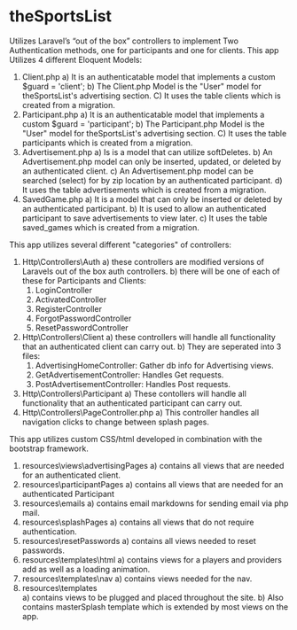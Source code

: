 # theSportsList
Utilizes Laravel’s “out of the box” controllers to implement Two Authentication methods, one for participants and one for clients. 
This app Utilizes 4 different Eloquent Models:
  1) Client.php
    a) It is an authenticatable model that implements a custom $guard = 'client';
    b) The Client.php Model is the "User" model for theSportsList's advertising section.
    C) It uses the table clients which is created from a migration.
  2) Participant.php
    a) It is an authenticatable model that implements a custom $guard = 'participant';
    b) The Participant.php Model is the "User" model for theSportsList's advertising section.
    C) It uses the table participants which is created from a migration.
  3) Advertisement.php
    a) Is is a model that can utilize softDeletes.
    b) An Advertisement.php model can only be inserted, updated, or deleted by an authenticated client.
    c) An Advertisement.php model can be searched (select) for by zip location by an authenticated participant.
    d) It uses the table advertisements which is created from a migration.
  4) SavedGame.php
    a) It is a model that can only be inserted or deleted by an authenticated participant.
    b) It is used to allow an authenticated participant to save advertisements to view later.
    c) It uses the table saved_games which is created from a migration.

This app utilizes several different "categories" of controllers:
  1) Http\Controllers\Auth
    a) these controllers are modified versions of Laravels out of the box auth controllers.
    b) there will be one of each of these for Participants and Clients:
      1. LoginController
      2. ActivatedController
      3. RegisterController
      4. ForgotPasswordController
      5. ResetPasswordController
  2) Http\Controllers\Client
    a) these controllers will handle all functionality that an authenticated client can carry out.
    b) They are seperated into 3 files:
      1. AdvertisingHomeController: Gather db info for Advertising views.
      2. GetAdvertisementController: Handles Get requests.
      3. PostAdvertisementController: Handles Post requests.
  3) Http\Controllers\Participant
    a) These contollers will handle all functionality that an authenticated participant can carry out.
  4) Http\Controllers\PageController.php
    a) This controller handles all navigation clicks to change between splash pages.

This app utilizes custom CSS/html developed in combination with the bootstrap framework.
  1) resources\views\advertisingPages
    a) contains all views that are needed for an authenticated client.
  2) resources\participantPages
    a) contains all views that are needed for an authenticated Participant
  3) resources\emails
    a) contains email markdowns for sending email via php mail.
  4) resources\splashPages
    a) contains all views that do not require authentication.
  5) resources\resetPasswords
    a) contains all views needed to reset passwords.
  6) resources\templates\html
    a) contains views for a players and providers add as well as a loading animation.
  7) resources\templates\nav
    a) contains views needed for the nav.
  8) resources\templates\
    a) contains views to be plugged and placed throughout the site.
    b) Also contains masterSplash template which is extended by most views on the app.
    
